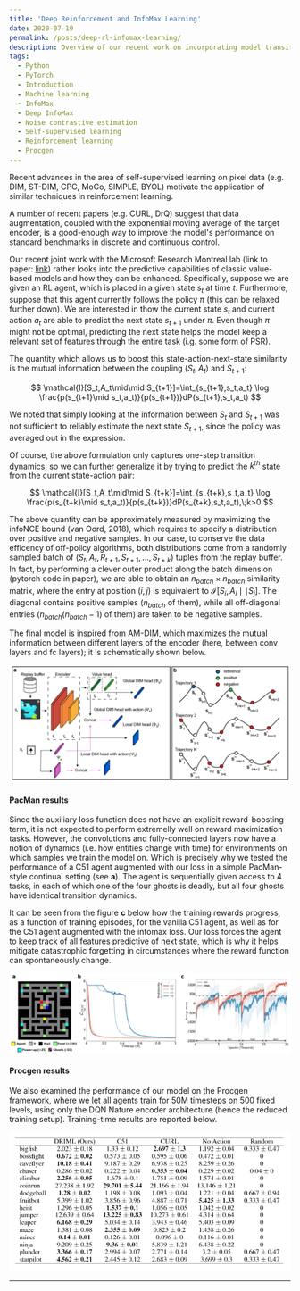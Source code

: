 ```yaml
---
title: 'Deep Reinforcement and InfoMax Learning'
date: 2020-07-19
permalink: /posts/deep-rl-infomax-learning/
description: Overview of our recent work on incorporating model transition dynamics into convolutions using the infoNCE loss.
tags:
  - Python
  - PyTorch
  - Introduction
  - Machine learning
  - InfoMax
  - Deep InfoMax
  - Noise contrastive estimation
  - Self-supervised learning
  - Reinforcement learning
  - Procgen
---
```


Recent advances in the area of self-supervised learning on pixel data (e.g. DIM, ST-DIM, CPC, MoCo, SIMPLE, BYOL) motivate the application of similar techniques in reinforcement learning.

A number of recent papers (e.g. CURL, DrQ) suggest that data augmentation, coupled with the exponential moving average of the target encoder, is a good-enough way to improve the model's performance on standard benchmarks in discrete and continuous control.

Our recent joint work with the Microsoft Research Montreal lab (link to paper: [link](https://arxiv.org/abs/2006.07217)) rather looks into the predictive capabilities of classic value-based models and how they can be enhanced. Specifically, suppose we are given an RL agent, which is placed in a given state $s_t$ at time $t$. Furthermore, suppose that this agent currently follows the policy $\pi$ (this can be relaxed further down). We are interested in thow the current state $s_t$ and current action $a_t$ are able to predict the next state $s_{t+1}$ under $\pi$. Even though $\pi$ might not be optimal, predicting the next state helps the model keep a relevant set of features through the entire task (i.g. some form of PSR).

The quantity which allows us to boost this state-action-next-state similarity is the mutual information between the coupling $(S_t,A_t)$ and $S_{t+1}$:

$$
\mathcal{I}[S_t,A_t\mid\mid S_{t+1}]=\int_{s_{t+1},s_t,a_t} \log \frac{p(s_{t+1}\mid s_t,a_t)}{p(s_{t+1})}dP(s_{t+1},s_t,a_t)
$$

We noted that simply looking at the information between $S_t$ and $S_{t+1}$ was not sufficient to reliably estimate the next state $S_{t+1}$, since the policy was averaged out in the expression.

Of course, the above formulation only captures one-step transition dynamics, so we can further generalize it by trying to predict the $k^{th}$ state from the current state-action pair:

$$
\mathcal{I}[S_t,A_t\mid\mid S_{t+k}]=\int_{s_{t+k},s_t,a_t} \log \frac{p(s_{t+k}\mid s_t,a_t)}{p(s_{t+k})}dP(s_{t+k},s_t,a_t),\;k>0
$$

The above quantity can be approximately measured by maximizing the infoNCE bound (van Oord, 2018), which requires to specify a distribution over positive and negative samples. In our case, to conserve the data efficency of off-policy algorithms, both distributions come from a randomly sampled batch of $(S_t,A_t,R_{t+1},S_{t+1},...,S_{t+k})$ tuples from the replay buffer. In fact, by performing a clever outer product along the batch dimension (pytorch code in paper), we are able to obtain an $n_{batch} \times n_{batch}$ similarity matrix, where the entry at position $(i,j)$ is equivalent to $\mathcal{I}[S_i,A_i\mid\mid S_j]$. The diagonal contains positive samples ($n_{batch}$ of them), while all off-diagonal entries ($n_{batch}(n_{batch}-1)$ of them) are taken to be negative samples.

The final model is inspired from AM-DIM, which maximizes the mutual information between different layers of the encoder (here, between conv layers and fc layers); it is schematically shown below.


![png](/files/driml/fig7-model-01.png)


#### PacMan results

Since the auxiliary loss function does not have an explicit reward-boosting term, it is not expected to perform extremelly well on reward maximization tasks. However, the convolutions and fully-connected layers now have a notion of dynamics (i.e. how entities change with time) for environments on which samples we train the model on. Which is precisely why we tested the performance of a C51 agent augmented with our loss in a simple PacMan-style continual setting (see **a**). The agent is sequentially given access to 4 tasks, in each of which one of the four ghosts is deadly, but all four ghosts have identical transition dynamics. 

It can be seen from the figure **c** below how the training rewards progress, as a function of training episodes, for the vanilla C51 agent, as well as for the C51 agent augmented with the infomax loss. Our loss forces the agent to keep track of all features predictive of next state, which is why it helps mitigate catastrophic forgetting in circumstances where the reward function can spontaneously change.

![png](/files/driml/fig3-pocman-nce-eps-01.png)

#### Procgen results

We also examined the performance of our model on the Procgen framework, where we let all agents train for 50M timesteps on 500 fixed levels, using only the DQN Nature encoder architecture (hence the reduced training setup). Training-time results are reported below.

![png](/files/driml/procgen_table.PNG)



------